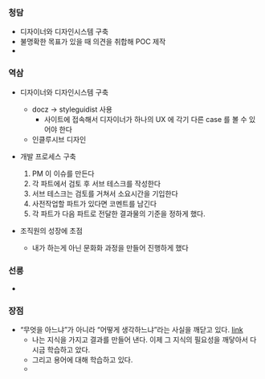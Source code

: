 ### 청담

-   디자이너와 디자인시스템 구축
-   불명확한 목표가 있을 때 의견을 취합해 POC 제작
-

### 역삼

-   디자이너와 디자인시스템 구축

    -   docz -> styleguidist 사용
        -   사이트에 접속해서 디자이너가 하나의 UX 에 각기 다른 case 를 볼 수 있어야 한다
    -   인클루시브 디자인

-   개발 프로세스 구축

    1. PM 이 이슈를 만든다
    2. 각 파트에서 검토 후 서브 테스크를 작성한다
    3. 서브 테스크는 검토를 거쳐서 소요시간을 기입한다
    4. 사전작업할 파트가 있다면 코멘트를 남긴다
    5. 각 파트가 다음 파트로 전달한 결과물의 기준을 정하게 했다.

-   조직원의 성장에 초점
    -   내가 하는게 아닌 문화화 과정을 만들어 진행하게 했다

### 선릉

-

### 장점

-   “무엇을 아느냐”가 아니라 “어떻게 생각하느냐”라는 사실을 깨닫고 있다. [link](https://hyunseob.github.io/2016/02/21/how-to-become-a-great-frontend-engineer/)
    -   나는 지식을 가지고 결과를 만들어 낸다. 이제 그 지식의 필요성을 깨닿아서 다시금 학습하고 았다.
    -   그리고 용어에 대해 학습하고 있다.
    -
